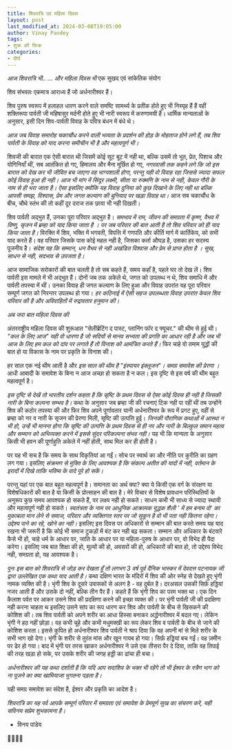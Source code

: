 ```yaml
---
title: शिवरात्रि एवं महिला दिवस
layout: post
last_modified_at: 2024-03-08T19:05:00
author: Vinay Pandey
tags:
- शुक्र की फिक्र
categories:
- दीर्घ
---
```

*आज शिवरात्रि भी..*
*... और महिला दिवस भी*
एक सुखद एवं सांकेतिक संयोग

शिव संभवतः एकमात्र आराध्य हैं जो अर्धनारीश्वर हैं। 

शिव पुरुष स्वरूप में हलाहल धारण करने वाले समष्टि सामर्थ्य के प्रतीक होते हुए भी निस्पृह हैं हैं वहीं शक्तिरूपा पार्वती जी महिषासुर मर्दनी होते हुए भी नारी स्वरूप में करुणामयी हैं। धार्मिक मान्यताओं के अनुसार, इसी दिन शिव-पार्वती विवाह के पवित्र बंधन में बंधे थे। 

*आज जब विवाह समारोह चकाचौंध करने वाली भव्यता के प्रदर्शन की होड़ के मोहताज होने लगे हैं, तब  शिव पार्वती के विवाह को याद करना समीचीन भी है और महत्वपूर्ण भी।*

शिवजी की बारात एक ऐसी बारात थी जिसमें कोई सूट बूट में नही था, बल्कि उसमें तो भूत, प्रेत, पिशाच और योगिनियाँ थीं, सब आतंकित हो गए, हिमालय और मैना मूर्छित हो गए, *नगरवासी तक कहने लगे कि जो इस बारात को देख कर भी जीवित बच जाएगा वह भाग्यशाली होगा, परन्तु यही वो विवाह रहा जिससे ज्यादा सफल कोई विवाह हुआ ही नही। आज भी मांग में सिंदूर लक्ष्मी, सीता या रुक्मणि के नाम से नही, केवल गौरी के नाम से ही भरा जाता है। ऐसा इसलिए क्योंकि यह विवाह दुनिया को कुछ दिखाने के लिए नही था बल्कि आपसी समझ, विश्वास, प्रेम और जगत कल्याण की बुनियाद पर खड़ा विवाह था।* आज सब चकाचौंध के बीच, चौथे स्तंभ की तो कहीं दूर दराज तक छाया भी नही दिखती। 

शिव पार्वती अद्भुत हैं, उनका पूरा परिवार अद्भुत है। *समभाव में राम, जीवन की समग्रता में कृष्ण, वैभव में विष्णु, सृजन में ब्रम्हा को याद किया जाता है । पर जब परिवार की बात आती है तो शिव परिवार को ही याद किया जाता है।*  विरक्ति में शिव, भक्ति में भगवती, विपत्ति में गणपति और कीर्ति मार्ग में कार्तिकेय, को सभी याद करते हैं। वह परिवार जिसके पास कोई महल नही है, जिसका कर्ता औघड़ है, उसका हर सदस्य पूजनीय है। *संदेश यह कि सम्मान, धन वैभव से नही अखंडित विश्वास और प्रेम से प्राप्त होता है । सुख, साधन से नही, सदभाव से उपजता है।*

आज सामाजिक सरोकारों की बात चलती है तो सब कहते हैं, समय कहाँ है, पहले घर तो देख लें। शिव पार्वती इस मामले में भी अद्भुत हैं। दोनों जब तक अकेले थे, जगत को उपलब्ध न थे, शिव समाधि में और पार्वती तपस्या में थीं। उनका विवाह ही जगत कल्याण के लिए हुआ और विवाह उपरांत यह पूरा परिवार सम्पूर्ण जगत को निरन्तर उपलब्ध हो गया। *हर कठिनाई में ऐसी सहज उपलब्धता विवाह उपरांत केवल शिव परिवार की है और अविवाहितों में रुद्रावतार हनुमान की।* 

*अब जरा बात महिला दिवस की*
 
अंतरराष्ट्रीय महिला दिवस की शुरूआत "सेलीब्रेटिंग द पास्ट, प्लानिंग फॉर द फ्यूचर." की थीम से हुई थी। *"कल के लिए आज" यही वो धारणा है जो सदियों से मानव सभ्यता की प्रगति का आधार रही है और जब भी आज के लिए हम कल को दांव पर लगाते हैं तो विनाश को आमंत्रित करते हैं।* फिर चाहे वो तमाम युद्धों की बात हो या विकास के नाम पर प्रकृति के विनाश की। 

हर साल एक नई थीम आती है और *इस साल  की थीम  है "इंस्पायर इंक्लूजन"। _समग्र समावेश की प्रेरणा_ ।*  आधी आबादी के समावेश के बिना न आज अच्छा हो सकता है न कल। इस दृष्टि से इस वर्ष की थीम बहुत महत्वपूर्ण है।

*इस दृष्टि से देखें तो भारतीय दर्शन कहता है कि सृष्टि के प्रथम दिवस से ऐसा कोई दिवस ही नही है जिसकी नारी के बिना कल्पना सम्भव है।* कथा के अनुसार  जब ब्रम्हा जी की रचनाएं टिक नही पा रहीं थीं तब उन्होंने शिव की कठोर तपस्या की और फिर शिव अपने पूर्णावतार यानी अर्धनारीश्वर के रूप में प्रगट हुए, वहीं से ब्रम्हा को नर व नारी के सृजन की प्रेरणा मिली, सृष्टि की उत्पत्ति हुई। *जिनकी पौराणिक कथाओं में आस्था न भी हो, उन्हें भी मानना होगा कि सृष्टि की उत्पत्ति के प्रथम दिवस से ही नर और नारी के बिल्कुल समान महत्व और सम्मान को अभिव्यक्त करने में इससे सुंदर परिकल्पना संभव नही।* यह भी कि मान्यता के अनुसार किसी भी हवन की पूर्णाहुति अकेले में नहीं होती, साथ मिल कर ही होती है।

पर यह भी सच है कि समय के साथ विकृतियां आ गईं। सोच पर स्वार्थ का और नीति पर कुरीति का ग्रहण लग गया। इसलिए *संक्रमण से मुक्ति के लिए आवश्यक है कि संकल्प अतीत की यादों में नही, वर्तमान के इरादों में दिखे ताकि भविष्य के वादे पूरे हो सकें।*

परन्तु यहां पर एक बात बहुत महत्वपूर्ण है। समानता का अर्थ क्या? क्या ये किसी एक वर्ग के संरक्षण या विशेषधिकारों की बात है या किसी के प्रोत्साहन की बात है। मेरे विचार से विशेष प्रावधान परिस्थितियों के अनुरूप कुछ समय आवश्यक हो सकते हैं, पर लक्ष्य नही हो सकते। साधन कभी भी साध्य से ज्यादा स्थायी और महत्वपूर्ण नही हो सकते। *स्वतंत्रता के नाम पर आधुनिक आक्रामक युद्धक शैली ' में हम बनाम वो' का मुकाबला मान लेने से समाज, परिवार और व्यक्तिगत स्तर पर जो सुकून है वो भी पता नही कितना रहेगा। उद्देश्य पाने का रहे, खोने का नही।* इसलिए इस दिवस पर अधिकारों से सम्मान की बात करते समय यह याद रखना भी जरूरी है कि कोई भी समाज टुकड़ों में बंट कर नही बढ़ सकता। सम्मान और अधिकार के बंटवारे कैसे भी हों, चाहे धर्म के आधार पर, जाति के आधार पर या महिला-पुरुष के आधार पर, वो विभेद ही पैदा करेगा। इसलिए जब बात शिक्षा की हो, मूल्यों की हो, अवसरों की हो, अधिकारों की बात हो, तो उद्देश्य विभेद नही, समग्रता हो, यह आवश्यक है। 

*पुनः इस बात को शिवरात्रि से जोड़ कर देखता हूँ तो लगभग 3 वर्ष पूर्व दैनिक भास्कर में देवदत्त पटनायक जी द्वारा उल्लेखित एक कथा याद आती है।* कथा दक्षिण भारत के मंदिरों में शिव की ओर स्नेह से देखते हुए भृंगी नामक व्यक्ति की है। भृंगी शिव के दूसरे उपासकों से अलग है - वह दुर्बल है। दरअसल उसकी सिर्फ़ हड्डियां नजर आती हैं और उसके दो नहीं, बल्कि तीन पैर हैं। कहते हैं कि भृंगी शिव का परम भक्त था। एक दिन कैलाश पर्वत पर आकर उसने शिव की प्रदक्षिणा करने की इच्छा व्यक्त की। पर भृंगी पार्वती जी की प्रदक्षिणा नही करना चाहता थ इसलिए उसने सांप का रूप धारण कर शिव और पार्वती के बीच से खिसकने की कोशिश की। तब शिव पार्वती को अपने शरीर का आधा हिस्सा बनाकर अर्द्धनारीश्वर में बदल गए। लेकिन भृंगी ने हठ नहीं छोड़ा। वह कभी चूहे और कभी मधुमक्खी का रूप लेकर शिव व पार्वती के बीच से जाने की कोशिश करता। इससे कुपित हो अर्धनारीश्वर शिव पार्वती ने श्राप दिया कि वह अपनी मां से मिले शरीर के सभी भाग खो देगा। भृंगी के शरीर से तुरंत मांस और खून गायब हो गया। सिर्फ़ हड्डियां बच गईं। वह ज़मीन पर ढेर हो गया। बाद में भृंगी पर तरस खाकर अर्धनारीश्वर ने उसे एक तीसरा पैर दे दिया, ताकि वह तिपाई की तरह खड़ा हो सके, पर उसके शरीर की जगह हड्डी का ढांचा ही बचा।

*अर्धनारीश्वर की यह कथा दर्शाती है कि यदि आप सदाशिव के भक्त भी रहेंगे तो भी ईश्वर के स्त्रैण भाग को ना पूजने का क्या खामियाजा भुगतना पड़ता है।*

यही समग्र समावेश का संदेश है, ईश्वर और प्रकृति का आदेश है। 

*शिवरात्रि का यह पर्व आपके सम्पूर्ण परिवार में समग्रता एवं  समावेश के प्रेमपूर्ण सुख का संचरण करे, यही सविनय सप्रेम शुभकामना है।*

- विनय पांडेय

🙏🌷🌷🙏


